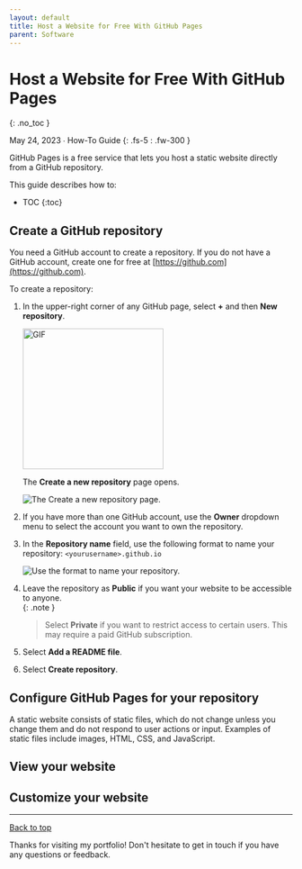 ```yaml
---
layout: default
title: Host a Website for Free With GitHub Pages
parent: Software
---
```


# Host a Website for Free With GitHub Pages
{: .no_toc }

May 24, 2023 ∙ How-To Guide
{: .fs-5 : .fw-300 }

GitHub Pages is a free service that lets you host a static website directly from a GitHub repository.

This guide describes how to:

- TOC
{:toc}

## Create a GitHub repository

You need a GitHub account to create a repository. If you do not have a GitHub account, create one for free at [https://github.com](https://github.com).

To create a repository:

1.  In the upper-right corner of any GitHub page, select **+** and then **New repository**.

    <img src="https://github.com/haileytapia/portfolio/assets/78626762/699c050b-1dd5-4f77-acef-e1450f2da0b2" alt="GIF" width="250">
    
    The **Create a new repository** page opens.

    ![The **Create a new repository** page.](https://github.com/haileytapia/portfolio/assets/78626762/4126c2c4-f877-4ee6-8a26-10048eb4b853)

2.  If you have more than one GitHub account, use the **Owner** dropdown menu to select the account you want to own the repository.
3.  In the **Repository name** field, use the following format to name your repository: `<yourusername>.github.io`

    ![Use the format to name your repository.](https://github.com/haileytapia/portfolio/assets/78626762/ab070d64-c71d-4537-ba9e-0ac903f7a23c)
    
4.  Leave the repository as **Public** if you want your website to be accessible to anyone.  
    {:  .note }
    >Select **Private** if you want to restrict access to certain users. This may require a paid GitHub subscription.
5.  Select **Add a README file**.
6.  Select **Create repository**.

## Configure GitHub Pages for your repository

A static website consists of static files, which do not change unless you change them and do not respond to user actions or input. Examples of static files include images, HTML, CSS, and JavaScript.

## View your website

## Customize your website

---

[Back to top](#top)

Thanks for visiting my portfolio! Don't hesitate to get in touch if you have any questions or feedback.
